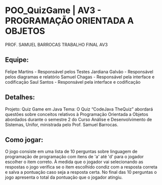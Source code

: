 
# POO_QuizGame | AV3 - PROGRAMAÇÃO ORIENTADA A OBJETOS
PROF. SAMUEL BARROCAS
TRABALHO FINAL AV3

## Equipe:

Felipe Martins - Responsável pelos Testes
Jardiana Galvão - Responsável pelos diagramas e relatório
Samuel Chagas - Responsável pela interface e codificação
Saul Santos - Responsável pela interface e codificação

## Detalhes:
Projeto: Quiz Game em Java
Tema: O Quiz “CodeJava TheQuiz” abordará questões sobre conceitos relativos à Programação Orientada a Objetos abordados durante o semestre 2 do Curso Análise e Desenvolvimento de Sistemas, Unifor, ministrada pelo Prof. Samuel Barrocas.  

## Como jogar:
O jogo consiste em uma lista de 10 perguntas sobre linguagem de programação de programação com itens de 'a' até 'd' para o jogador escolher o item correto. À medida que o jogador vai selecionando as respostas o jogo verifica se o item escolhido condiz com a resposta correta e salva a pontuação caso seja a resposta certa. No final das 10 perguntas o jogo apresenta o total da pontuação que o jogador atingiu.
